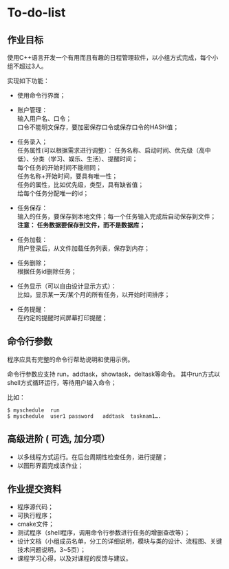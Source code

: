 # To-do-list
## 作业目标
 使用C++语言开发一个有用而且有趣的日程管理软件，以小组方式完成，每个小组不超过3人。

实现如下功能：

 + 使用命令行界面；
 + 账户管理：
<br>输入用户名、口令；
<br>口令不能明文保存，要加密保存口令或保存口令的HASH值；

+ 任务录入；
<br>任务属性(可以根据需求进行调整）： 任务名称、启动时间、优先级（高中低）、分类（学习、娱乐、生活）、提醒时间；
<br>每个任务的开始时间不能相同；
<br>任务名称+开始时间，要具有唯一性；
<br>任务的属性，比如优先级，类型，具有缺省值；
<br>给每个任务分配唯一的id；
   
+ 任务保存：
<br>输入的任务，要保存到本地文件；每一个任务输入完成后自动保存到文件；
<br>**注意： 任务数据要保存到文件，而不是数据库；**

+ 任务加载：
<br>用户登录后，从文件加载任务列表，保存到内存；

+ 任务删除；
<br>根据任务id删除任务；

+ 任务显示（可以自由设计显示方式）：
<br>比如，显示某一天/某个月的所有任务，以开始时间排序；

+ 任务提醒：
<br>在约定的提醒时间屏幕打印提醒；

 

## 命令行参数
程序应具有完整的命令行帮助说明和使用示例。

命令行参数应支持 run，addtask，showtask，deltask等命令。 其中run方式以shell方式循环运行，等待用户输入命令；

比如：

```
$ myschedule  run     
$ myschedule  user1 password   addtask  tasknam1….
```
 

## 高级进阶 ( 可选, 加分项）
+ 以多线程方式运行。在后台周期性检查任务，进行提醒；
+ 以图形界面完成该作业；
 

## 作业提交资料
+ 程序源代码；
+ 可执行程序；
+ cmake文件；
+ 测试程序（shell程序，调用命令行参数进行任务的增删查改等）；
+ 设计文档（小组成员名单，分工的详细说明，模块与类的设计、流程图、关键技术问题说明，3~5页）；
+ 课程学习心得，以及对课程的反馈与建议。 
